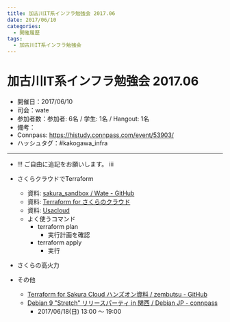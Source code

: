```yaml
---
title: 加古川IT系インフラ勉強会 2017.06
date: 2017/06/10
categories:
  - 開催履歴
tags:
  - 加古川IT系インフラ勉強会
---
```


# 加古川IT系インフラ勉強会 2017.06

* 開催日：2017/06/10
* 司会：wate
* 参加者数：参加者: 6名 / 学生: 1名 / Hangout: 1名
* 備考：
* Connpass: https://histudy.connpass.com/event/53903/
* ハッシュタグ：#kakogawa_infra

---

- !!! ご自由に追記をお願いします。 iii

- さくらクラウドでTerraform
    - 資料: [sakura_sandbox / Wate - GitHub](https://github.com/wate/sakura_sandbox)
    - 資料: [Terraform for さくらのクラウド](https://sacloud.github.io/terraform-provider-sakuracloud/)
    - 資料: [Usacloud](https://github.com/sacloud/usacloud)
    - よく使うコマンド
        - terraform plan
            - 実行計画を確認
        - terraform apply
            - 実行
- さくらの高火力
- その他
    - [Terraform for Sakura Cloud ハンズオン資料 / zembutsu - GitHub](https://github.com/zembutsu/sakura-terraform)
    - [Debian 9 "Stretch" リリースパーティ in 関西 / Debian JP - connpass](https://debianjp.connpass.com/event/59443/)
        - 2017/06/18(日) 13:00 ～ 19:00
